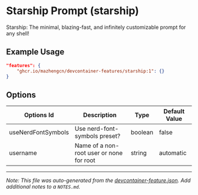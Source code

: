 
# Starship Prompt (starship)

Starship: The minimal, blazing-fast, and infinitely customizable prompt for any shell!

## Example Usage

```json
"features": {
    "ghcr.io/mazhengcn/devcontainer-features/starship:1": {}
}
```

## Options

| Options Id | Description | Type | Default Value |
|-----|-----|-----|-----|
| useNerdFontSymbols | Use nerd-font-symbols preset? | boolean | false |
| username | Name of a non-root user or none for root | string | automatic |



---

_Note: This file was auto-generated from the [devcontainer-feature.json](https://github.com/mazhengcn/devcontainer-features/blob/main/src/starship/devcontainer-feature.json).  Add additional notes to a `NOTES.md`._
